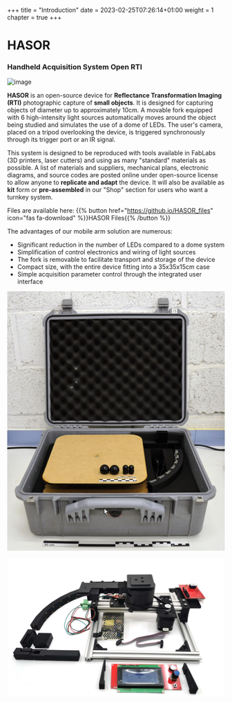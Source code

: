 +++
title = "Introduction"
date = 2023-02-25T07:26:14+01:00
weight = 1
chapter = true
+++


# HASOR
### Handheld Acquisition System Open RTI
![image](RTI_global_4_LQ_400x464_256b.gif)


**HASOR** is an open-source device for **Reflectance Transformation Imaging (RTI)** photographic capture of **small objects**. It is designed for capturing objects of diameter up to approximately 10cm. A movable fork equipped with 6 high-intensity light sources automatically moves around the object being studied and simulates the use of a dome of LEDs. The user's camera, placed on a tripod overlooking the device, is triggered synchronously through its trigger port or an IR signal.

This system is designed to be reproduced with tools available in FabLabs (3D printers, laser cutters) and using as many "standard" materials as possible. A list of materials and suppliers, mechanical plans, electronic diagrams, and source codes are posted online under open-source license to allow anyone to **replicate and adapt** the device. It will also be available as **kit** form or **pre-assembled** in our "Shop" section for users who want a turnkey system.

Files are available here: 
{{% button href="https://github.io/HASOR_files" icon="fas fa-download" %}}HASOR Files{{% /button %}}

The advantages of our mobile arm solution are numerous:

- Significant reduction in the number of LEDs compared to a dome system
- Simplification of control electronics and wiring of light sources
- The fork is removable to facilitate transport and storage of the device
- Compact size, with the entire device fitting into a 35x35x15cm case
- Simple acquisition parameter control through the integrated user interface

![image](03_04_23_15_10_39-r.jpg)

![image](IMG_20230223_115842.jpg)





